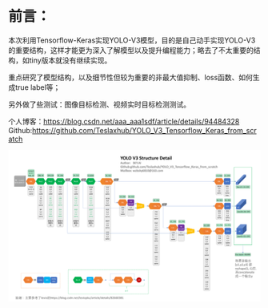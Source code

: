 # 前言：

本次利用Tensorflow-Keras实现YOLO-V3模型，目的是自己动手实现YOLO-V3的重要结构，这样才能更为深入了解模型以及提升编程能力；略去了不太重要的结构，如tiny版本就没有继续实现。

重点研究了模型结构，以及细节性但较为重要的非最大值抑制、loss函数、如何生成true label等；

另外做了些测试：图像目标检测、视频实时目标检测测试。

个人博客：https://blog.csdn.net/aaa_aaa1sdf/article/details/94484328
Github:https://github.com/Teslaxhub/YOLO_V3_Tensorflow_Keras_from_scratch

<img src="readme_pic/YOLO_V3_Structure.png" style="width:1000px;height:100;">